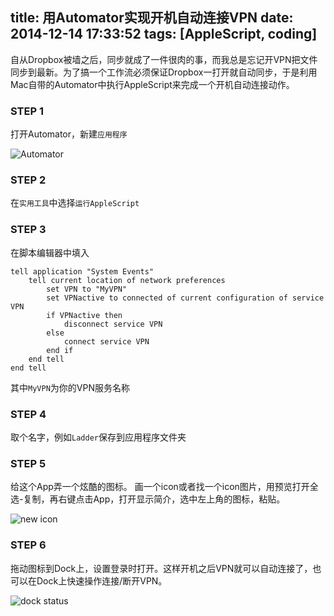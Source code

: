 title: 用Automator实现开机自动连接VPN
date: 2014-12-14 17:33:52
tags: [AppleScript, coding]
---
自从Dropbox被墙之后，同步就成了一件很肉的事，而我总是忘记开VPN把文件同步到最新。为了搞一个工作流必须保证Dropbox一打开就自动同步，于是利用Mac自带的Automator中执行AppleScript来完成一个开机自动连接动作。

<!-- more -->

### STEP 1 
打开Automator，新建`应用程序`

![Automator](http://7qn9uj.com1.z0.glb.clouddn.com/media/automator-1.png)

### STEP 2 
在`实用工具`中选择`运行AppleScript`

### STEP 3
在脚本编辑器中填入

```
tell application "System Events"
    tell current location of network preferences
        set VPN to "MyVPN"
        set VPNactive to connected of current configuration of service VPN
        if VPNactive then
            disconnect service VPN
        else
            connect service VPN
        end if
    end tell
end tell
```
其中`MyVPN`为你的VPN服务名称

### STEP 4
取个名字，例如`Ladder`保存到应用程序文件夹

### STEP 5
给这个App弄一个炫酷的图标。
画一个icon或者找一个icon图片，用预览打开全选-复制，再右键点击App，打开显示简介，选中左上角的图标，粘贴。

![new icon](http://7qn9uj.com1.z0.glb.clouddn.com/media/automator-2.png)

### STEP 6
拖动图标到Dock上，设置登录时打开。这样开机之后VPN就可以自动连接了，也可以在Dock上快速操作连接/断开VPN。

![dock status](http://7qn9uj.com1.z0.glb.clouddn.com/media/automator-3.png)
